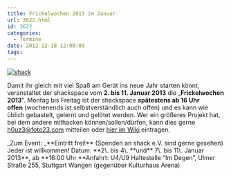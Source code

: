 ```yaml
---
title: Frickelwochen 2013 im Januar
url: 3622.html
id: 3622
categories:
  - Termine
date: 2012-12-18 12:00:03
tags:
---
```


[![](https://blog.shackspace.de/wp-content/uploads/2012/06/shack-150x150.png "shack")](https://blog.shackspace.de/wp-content/uploads/2012/06/shack.png)

Damit ihr gleich mit viel Spaß am Gerät ins neue Jahr starten könnt, veranstaltet der shackspace vom **2\. bis 11\. Januar 2013** die „**Frickelwochen 2013**“.
Montag bis Freitag ist der shackspace **spätestens ab 16 Uhr offen** (wochenends ist selbstverständlich auch offen) und es kann wie üblich gebastelt, gelernt und gelötet werden. Wer ein größeres Projekt hat, bei dem andere mithacken können/sollen/dürfen, kann dies gerne [h0uz3@foto23.com](mailto:h0uz3@foto23.com) mitteilen oder [hier im Wiki](https://blog.shackspace.de/wiki/doku.php?id=event:frickelwochen2013) eintragen.
<div>_Zum Event:
_**Eintritt frei!** (Spenden an shack e.V. sind gerne gesehen) Jeder ist willkommen!
Datum: **2\. bis 4\. **und** 7\. bis 11\. Januar 2013**, ab **16:00 Uhr
**Anfahrt: U4/U9 Haltestelle “Im Degen”, Ulmer Straße 255, Stuttgart Wangen (gegenüber Kulturhaus Arena)</div>